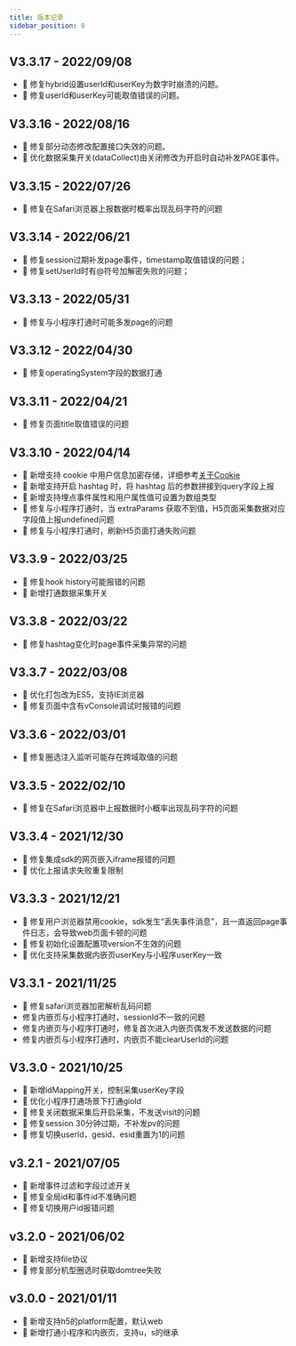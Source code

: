 ```yaml
---
title: 版本记录
sidebar_position: 0
---
```


## V3.3.17 - 2022/09/08

* 🐞 修复hybrid设置userId和userKey为数字时崩溃的问题。
* 🐞 修复userId和userKey可能取值错误的问题。

## V3.3.16 - 2022/08/16

* 🐞 修复部分动态修改配置接口失效的问题。
* 🌟 优化数据采集开关(dataCollect)由关闭修改为开启时自动补发PAGE事件。

## V3.3.15 - 2022/07/26

* 🐞 修复在Safari浏览器上报数据时概率出现乱码字符的问题

## V3.3.14 - 2022/06/21

* 🐞 修复session过期补发page事件，timestamp取值错误的问题；
* 🐞 修复setUserId时有@符号加解密失败的问题；

## V3.3.13 - 2022/05/31

* 🐞 修复与小程序打通时可能多发page的问题

## V3.3.12 - 2022/04/30

* 🐞 修复operatingSystem字段的数据打通

## V3.3.11 - 2022/04/21

* 🐞 修复页面title取值错误的问题

## V3.3.10 - 2022/04/14

* 🎉 新增支持 cookie 中用户信息加密存储，详细参考[关于Cookie](/docs/compliance/webCompliance#关于cookie)
* 🎉 新增支持开启 hashtag 时，将 hashtag 后的参数拼接到query字段上报
* 🎉 新增支持埋点事件属性和用户属性值可设置为数组类型
* 🐞 修复与小程序打通时，当 extraParams 获取不到值，H5页面采集数据对应字段值上报undefined问题
* 🐞 修复与小程序打通时，刷新H5页面打通失败问题

## V3.3.9 - 2022/03/25

* 🐞 修复hook history可能报错的问题
* 🎉 新增打通数据采集开关

## V3.3.8 - 2022/03/22

* 🐞 修复hashtag变化时page事件采集异常的问题

## V3.3.7 - 2022/03/08

* 🌟 优化打包改为ES5，支持IE浏览器
* 🐞 修复页面中含有vConsole调试时报错的问题

## V3.3.6 - 2022/03/01

* 🐞 修复圈选注入监听可能存在跨域取值的问题

## V3.3.5 - 2022/02/10

* 🐞 修复在Safari浏览器中上报数据时小概率出现乱码字符的问题

## V3.3.4 - 2021/12/30

* 🐞 修复集成sdk的网页嵌入iframe报错的问题
* 🌟 优化上报请求失败重复限制

## V3.3.3 - 2021/12/21

* 🐞 修复用户浏览器禁用cookie，sdk发生“丢失事件消息”，且一直返回page事件日志，会导致web页面卡顿的问题
* 🐞 修复初始化设置配置项version不生效的问题
* 🌟 优化支持采集数据内嵌页userKey与小程序userKey一致

## V3.3.1 - 2021/11/25

* 🐞 修复safari浏览器加密解析乱码问题
* 修复内嵌页与小程序打通时，sessionId不一致的问题
* 修复内嵌页与小程序打通时，修复首次进入内嵌页偶发不发送数据的问题
* 修复内嵌页与小程序打通时，内嵌页不能clearUserId的问题

## V3.3.0 - 2021/10/25

* 🎉 新增idMapping开关，控制采集userKey字段
* 🌟 优化小程序打通场景下打通gioId
* 🐞 修复关闭数据采集后开启采集，不发送visit的问题
* 🐞 修复session 30分钟过期，不补发pv的问题
* 🐞 修复切换userId，gesid、esid重置为1的问题

## v3.2.1 - 2021/07/05

* 🎉 新增事件过滤和字段过滤开关
* 🐞 修复全局id和事件id不准确问题
* 🐞 修复切换用户id报错问题

## v3.2.0 - 2021/06/02

* 🎉 新增支持file协议
* 🐞 修复部分机型圈选时获取domtree失败

## v3.0.0 - 2021/01/11

* 🎉 新增支持h5的platform配置，默认web
* 🎉 新增打通小程序和内嵌页，支持u，s的继承
